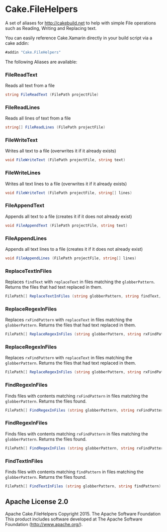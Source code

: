 # Cake.FileHelpers
A set of aliases for http://cakebuild.net to help with simple File operations such as Reading, Writing and Replacing text.


You can easily reference Cake.Xamarin directly in your build script via a cake addin:

```csharp
#addin "Cake.FileHelpers"
```

The following Aliases are available:

### FileReadText
Reads all text from a file
```csharp
string FileReadText (FilePath projectFile)
```

### FileReadLines
Reads all lines of text from a file
```csharp
string[] FileReadLines (FilePath projectFile)
```

### FileWriteText
Writes all text to a file (overwrites it if it already exists)
```csharp
void FileWriteText (FilePath projectFile, string text)
```

### FileWriteLines
Writes all text lines to a file (overwrites it if it already exists)
```csharp
void FileWriteText (FilePath projectFile, string[] lines)
```

### FileAppendText
Appends all text to a file (creates it if it does not already exist)
```csharp
void FileAppendText (FilePath projectFile, string text)
```

### FileAppendLines
Appends all text lines to a file (creates it if it does not already exist)
```csharp
void FileAppendLines (FilePath projectFile, string[] lines)
```


### ReplaceTextInFiles
Replaces `findText` with `replaceText` in files matching the `globberPattern`.  Returns the files that had text replaced in them.
```csharp
FilePath[] ReplaceTextInFiles (string globberPattern, string findText, string replaceText)
```

### ReplaceRegexInFiles
Replaces `rxFindPattern` with `replaceText` in files matching the `globberPattern`.  Returns the files that had text replaced in them.
```csharp
FilePath[] ReplaceRegexInFiles (string globberPattern, string rxFindPattern, string replaceText)
```

### ReplaceRegexInFiles
Replaces `rxFindPattern` with `replaceText` in files matching the `globberPattern`.  Returns the files that had text replaced in them.
```csharp
FilePath[] ReplaceRegexInFiles (string globberPattern, string rxFindPattern, string replaceText, RegexOptions rxOptions)
```


### FindRegexInFiles
Finds files with contents matching `rxFindPattern` in files matching the `globberPattern`.  Returns the files found.
```csharp
FilePath[] FindRegexInFiles (string globberPattern, string rxFindPattern)
```

### FindRegexInFiles
Finds files with contents matching `rxFindPattern` in files matching the `globberPattern`.  Returns the files found.
```csharp
FilePath[] FindRegexInFiles (string globberPattern, string rxFindPattern, RegexOptions rxOptions)
```

### FindTextInFiles
Finds files with contents matching `findPattern` in files matching the `globberPattern`.  Returns the files found.
```csharp
FilePath[] FindTextInFiles (string globberPattern, string findPattern)
```
        


## Apache License 2.0
Apache Cake.FileHelpers Copyright 2015. The Apache Software Foundation This product includes software developed at The Apache Software Foundation (http://www.apache.org/).